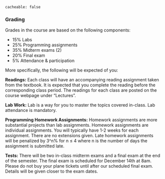 ```
cacheable: false
```

### Grading

Grades in the course are based on the following components:

* 15% Labs
* 25% Programming assignments
* 35% Midterm exams  (2)
* 20% Final exam
* 5% Attendance & participation

More specifically, the following will be expected of you:

**Readings:** Each class will have an accompanying reading assignment taken from the textbook. It is expected that you complete the reading before the corresponding class period. The readings for each class are posted on the course webpage under “Lectures”.

**Lab Work:** Lab is a way for you to master the topics covered in-class. Lab attendance is mandatory.

**Programming Homework Assignments:** Homework assignments are more substantial projects than lab assignments. Homework assignments are individual assignments. You will typically have 1-2 weeks for each assignment. There are no extensions given. Late homework assignments will be penalized by 3^n% for n ≤ 4 where n is the number of days the assignment is submitted late.

**Tests:** There will be two in-class midterm exams and a final exam at the end of the semester. The final exam is scheduled for December 14th at 8am. Please do not buy your plane tickets until after our scheduled
final exam. Details will be given closer to the exam dates.
